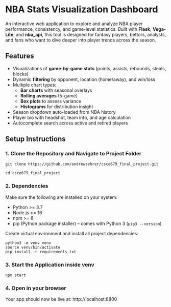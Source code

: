 # NBA Stats Visualization Dashboard

An interactive web application to explore and analyze NBA player performance, consistency, and game-level statistics. Built with **Flask**, **Vega-Lite**, and **nba_api**, this tool is designed for fantasy players, bettors, analysts, and fans who want to dive deeper into player trends across the season.

## Features

- Visualizations of **game-by-game stats** (points, assists, rebounds, steals, blocks)
- Dynamic **filtering** by opponent, location (home/away), and win/loss
- Multiple chart types:
  - **Bar charts** with seasonal overlays
  - **Rolling averages** (5-game)
  - **Box plots** to assess variance
  - **Histograms** for distribution insight
- Season dropdown auto-loaded from NBA history
- Player bio with headshot, team info, and age calculation
- Autocomplete search across active and retired players

## Setup Instructions

### 1. Clone the Repository and Navigate to Project Folder
```
git clone https://github.com/andrewzehrer/csce679_final_project.git

cd csce679_final_project
```


### 2. Dependencies

Make sure the following are installed on your system:

- Python >= 3.7
- Node.js >= 16
- npm >= 8
- pip (Python package installer) – comes with Python 3 (`pip3 --version`)


Create virtual environment and install all project dependencies:

```
python3 -m venv venv
source venv/bin/activate
pip install -r requirements.txt
```

### 3. Start the Application inside venv

```
npm start 
```
### 4. Open in your browser

Your app should now be live at: http://localhost:8800

